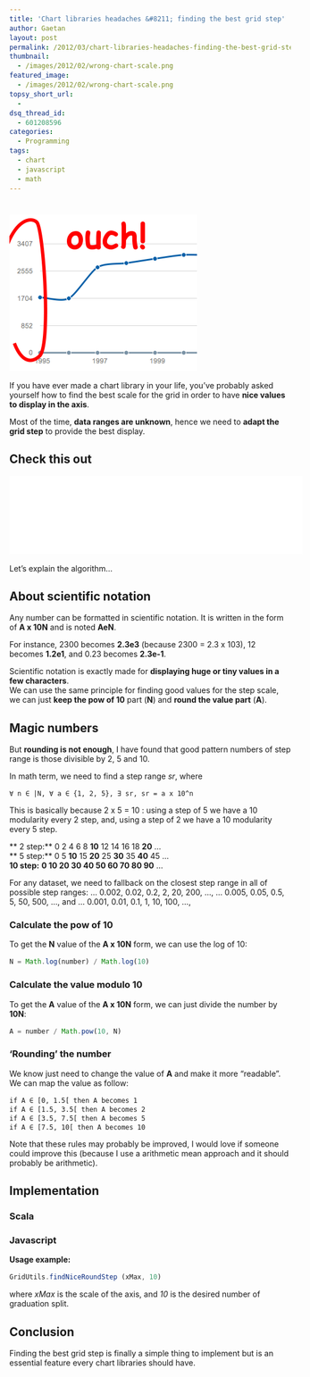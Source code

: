 ```yaml
---
title: 'Chart libraries headaches &#8211; finding the best grid step'
author: Gaetan
layout: post
permalink: /2012/03/chart-libraries-headaches-finding-the-best-grid-step/
thumbnail:
  - /images/2012/02/wrong-chart-scale.png
featured_image:
  - /images/2012/02/wrong-chart-scale.png
topsy_short_url:
  - 
dsq_thread_id:
  - 601208596
categories:
  - Programming
tags:
  - chart
  - javascript
  - math
---
```

# 

<img src="/images/2012/02/wrong-chart-scale.png" class="thumbnail-left" />

If you have ever made a chart library in your life, you’ve probably asked yourself how to find the best scale for the grid in order to have **nice values to display in the axis**.

Most of the time, **data ranges are unknown**, hence we need to **adapt the grid step** to provide the best display.

## Check this out

<iframe src="/demo/grid-utils/" frameborder="0" width="525" height="140"></iframe>

Let’s explain the algorithm…

<!-- more -->

## About scientific notation

Any number can be formatted in scientific notation. It is written in the form of **A x 10N** and is noted **AeN**.

For instance, 2300 becomes **2.3e3** (because 2300 = 2.3 x 103), 12 becomes **1.2e1**, and 0.23 becomes **2.3e-1**.

Scientific notation is exactly made for **displaying huge or tiny values in a few characters**.  
We can use the same principle for finding good values for the step scale, we can just **keep the pow of 10** part (**N**) and **round the value part** (**A**). 

## Magic numbers

But **rounding is not enough**, I have found that good pattern numbers of step range is those divisible by 2, 5 and 10.

In math term, we need to find a step range *sr*, where

```
∀ n ∈ |N, ∀ a ∈ {1, 2, 5}, ∃ sr, sr = a x 10^n
```

This is basically because 2 x 5 = 10 : using a step of 5 we have a 10 modularity every 2 step, and, using a step of 2 we have a 10 modularity every 5 step.

** 2 step:** 0 2 4 6 8 **10** 12 14 16 18 **20** …  
** 5 step:** 0 5 **10** 15 **20** 25 **30** 35 **40** 45 …  
**10 step:** **0 10 20 30 40 50 60 70 80 90** …

For any dataset, we need to fallback on the closest step range in all of possible step ranges: … 0.002, 0.02, 0.2, 2, 20, 200, …, … 0.005, 0.05, 0.5, 5, 50, 500, …, and … 0.001, 0.01, 0.1, 1, 10, 100, …, 

### Calculate the pow of 10

To get the **N** value of the **A x 10N** form, we can use the log of 10:

```javascript
N = Math.log(number) / Math.log(10)
```

### Calculate the value modulo 10

To get the **A** value of the **A x 10N** form, we can just divide the number by **10N**:

```javascript
A = number / Math.pow(10, N)
```

### ‘Rounding’ the number

We know just need to change the value of **A** and make it more “readable”.  
We can map the value as follow:

```
if A ∈ [0, 1.5[ then A becomes 1  
if A ∈ [1.5, 3.5[ then A becomes 2  
if A ∈ [3.5, 7.5[ then A becomes 5  
if A ∈ [7.5, 10[ then A becomes 10
```

Note that these rules may probably be improved, I would love if someone could improve this (because I use a arithmetic mean approach and it should probably be arithmetic).

## Implementation

### Scala

<script src="https://gist.github.com/1987311.js?file=GridUtils.scala"></script>

### Javascript

<script src="https://gist.github.com/1987311.js?file=GridUtils.js"></script>

**Usage example:**

```javascript
GridUtils.findNiceRoundStep (xMax, 10)
```

where *xMax* is the scale of the axis, and *10* is the desired number of graduation split.

## Conclusion

Finding the best grid step is finally a simple thing to implement but is an essential feature every chart libraries should have.
